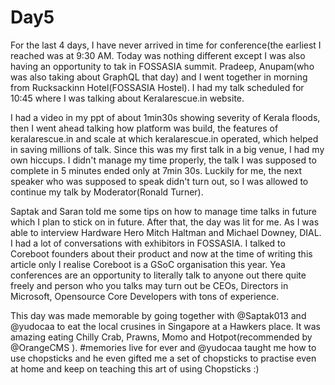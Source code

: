 # Day5

For the last 4 days, I have never arrived in time for conference(the earliest I
reached was at 9:30 AM. Today was nothing different except I was also having an
opportunity to tak in FOSSASIA summit. Pradeep, Anupam(who was also taking about
GraphQL that day) and I went together in morning from Rucksackinn Hotel(FOSSASIA
Hostel). I had my talk scheduled for 10:45 where I was talking about
Keralarescue.in website.


I had a video in my ppt of about 1min30s showing severity of Kerala floods, then
I went ahead talking how platform was build, the features of keralarescue.in and
scale at which keralarescue.in operated, which helped in saving millions of
talk. Since this was my first talk in a big venue, I had my own hiccups. I
didn't manage my time properly, the talk I was supposed to complete in 5 minutes
ended only at 7min 30s. Luckily for me, the next speaker who was supposed to
speak didn't turn out, so I was allowed to continue my talk by Moderator(Ronald
Turner).

Saptak and Saran told me some tips on how to manage time talks in future which I
plan to stick on in future. After that, the day was lit for me. As I was able to
interview Hardware Hero Mitch Haltman and Michael Downey, DIAL. I had a lot of
conversations with exhibitors in FOSSASIA. I talked to Coreboot founders about
their product and now at the time of writing this article only I realise
Coreboot is a GSoC organisation this year. Yea conferences are an opportunity to
literally talk to anyone out there quite freely and person who you talks may
turn out be CEOs, Directors in Microsoft, Opensource Core Developers with tons
of experience.

This day was made memorable by going together with  @Saptak013 and @yudocaa  to
eat the local crusines in Singapore at a Hawkers place. It was amazing eating
Chilly Crab, Prawns, Momo and Hotpot(recommended by @OrangeCMS ). #memories live
for ever and @yudocaa taught me how to use chopsticks and he even gifted me a
set of chopsticks to practise even at home and keep on teaching this art of
using Chopsticks :)
